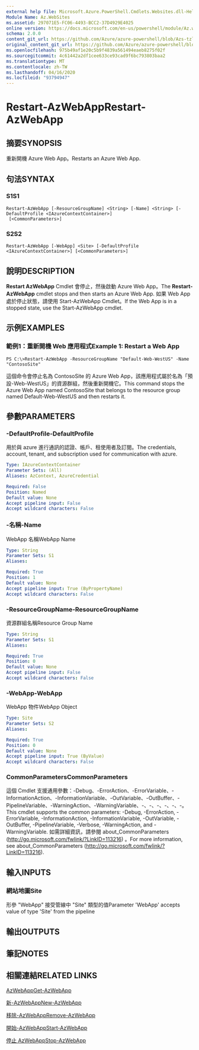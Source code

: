 ```yaml
---
external help file: Microsoft.Azure.PowerShell.Cmdlets.Websites.dll-Help.xml
Module Name: Az.WebSites
ms.assetid: 297071E5-FC06-4493-BCC2-37D4929E4025
online version: https://docs.microsoft.com/en-us/powershell/module/Az.websites/restart-Azwebapp
schema: 2.0.0
content_git_url: https://github.com/Azure/azure-powershell/blob/Azs-tzl/src/Websites/Websites/help/Restart-AzWebApp.md
original_content_git_url: https://github.com/Azure/azure-powershell/blob/Azs-tzl/src/Websites/Websites/help/Restart-AzWebApp.md
ms.openlocfilehash: 975b49af1e20c5b9f4839a561494eaeb8275f02f
ms.sourcegitcommit: 4c61442a2df1cee633ce93cad9f6bc793803baa2
ms.translationtype: MT
ms.contentlocale: zh-TW
ms.lasthandoff: 04/16/2020
ms.locfileid: "93794947"
---
```

# <span data-ttu-id="460e0-101">Restart-AzWebApp</span><span class="sxs-lookup"><span data-stu-id="460e0-101">Restart-AzWebApp</span></span>

## <span data-ttu-id="460e0-102">摘要</span><span class="sxs-lookup"><span data-stu-id="460e0-102">SYNOPSIS</span></span>
<span data-ttu-id="460e0-103">重新開機 Azure Web App。</span><span class="sxs-lookup"><span data-stu-id="460e0-103">Restarts an Azure Web App.</span></span>

## <span data-ttu-id="460e0-104">句法</span><span class="sxs-lookup"><span data-stu-id="460e0-104">SYNTAX</span></span>

### <span data-ttu-id="460e0-105">S1</span><span class="sxs-lookup"><span data-stu-id="460e0-105">S1</span></span>
```
Restart-AzWebApp [-ResourceGroupName] <String> [-Name] <String> [-DefaultProfile <IAzureContextContainer>]
 [<CommonParameters>]
```

### <span data-ttu-id="460e0-106">S2</span><span class="sxs-lookup"><span data-stu-id="460e0-106">S2</span></span>
```
Restart-AzWebApp [-WebApp] <Site> [-DefaultProfile <IAzureContextContainer>] [<CommonParameters>]
```

## <span data-ttu-id="460e0-107">說明</span><span class="sxs-lookup"><span data-stu-id="460e0-107">DESCRIPTION</span></span>
<span data-ttu-id="460e0-108">**Restart AzWebApp** Cmdlet 會停止，然後啟動 Azure Web App。</span><span class="sxs-lookup"><span data-stu-id="460e0-108">The **Restart-AzWebApp** cmdlet stops and then starts an Azure Web App.</span></span>
<span data-ttu-id="460e0-109">如果 Web App 處於停止狀態，請使用 Start-AzWebApp Cmdlet。</span><span class="sxs-lookup"><span data-stu-id="460e0-109">If the Web App is in a stopped state, use the Start-AzWebApp cmdlet.</span></span>

## <span data-ttu-id="460e0-110">示例</span><span class="sxs-lookup"><span data-stu-id="460e0-110">EXAMPLES</span></span>

### <span data-ttu-id="460e0-111">範例1：重新開機 Web 應用程式</span><span class="sxs-lookup"><span data-stu-id="460e0-111">Example 1: Restart a Web App</span></span>
```
PS C:\>Restart-AzWebApp -ResourceGroupName "Default-Web-WestUS" -Name "ContosoSite"
```

<span data-ttu-id="460e0-112">這個命令會停止名為 ContosoSite 的 Azure Web App，該應用程式屬於名為「預設-Web-WestUS」的資源群組，然後重新開機它。</span><span class="sxs-lookup"><span data-stu-id="460e0-112">This command stops the Azure Web App named ContosoSite that belongs to the resource group named Default-Web-WestUS and then restarts it.</span></span>

## <span data-ttu-id="460e0-113">參數</span><span class="sxs-lookup"><span data-stu-id="460e0-113">PARAMETERS</span></span>

### <span data-ttu-id="460e0-114">-DefaultProfile</span><span class="sxs-lookup"><span data-stu-id="460e0-114">-DefaultProfile</span></span>
<span data-ttu-id="460e0-115">用於與 azure 進行通訊的認證、帳戶、租使用者及訂閱。</span><span class="sxs-lookup"><span data-stu-id="460e0-115">The credentials, account, tenant, and subscription used for communication with azure.</span></span>

```yaml
Type: IAzureContextContainer
Parameter Sets: (All)
Aliases: AzContext, AzureCredential

Required: False
Position: Named
Default value: None
Accept pipeline input: False
Accept wildcard characters: False
```

### <span data-ttu-id="460e0-116">-名稱</span><span class="sxs-lookup"><span data-stu-id="460e0-116">-Name</span></span>
<span data-ttu-id="460e0-117">WebApp 名稱</span><span class="sxs-lookup"><span data-stu-id="460e0-117">WebApp Name</span></span>

```yaml
Type: String
Parameter Sets: S1
Aliases: 

Required: True
Position: 1
Default value: None
Accept pipeline input: True (ByPropertyName)
Accept wildcard characters: False
```

### <span data-ttu-id="460e0-118">-ResourceGroupName</span><span class="sxs-lookup"><span data-stu-id="460e0-118">-ResourceGroupName</span></span>
<span data-ttu-id="460e0-119">資源群組名稱</span><span class="sxs-lookup"><span data-stu-id="460e0-119">Resource Group Name</span></span>

```yaml
Type: String
Parameter Sets: S1
Aliases: 

Required: True
Position: 0
Default value: None
Accept pipeline input: False
Accept wildcard characters: False
```

### <span data-ttu-id="460e0-120">-WebApp</span><span class="sxs-lookup"><span data-stu-id="460e0-120">-WebApp</span></span>
<span data-ttu-id="460e0-121">WebApp 物件</span><span class="sxs-lookup"><span data-stu-id="460e0-121">WebApp Object</span></span>

```yaml
Type: Site
Parameter Sets: S2
Aliases: 

Required: True
Position: 0
Default value: None
Accept pipeline input: True (ByValue)
Accept wildcard characters: False
```

### <span data-ttu-id="460e0-122">CommonParameters</span><span class="sxs-lookup"><span data-stu-id="460e0-122">CommonParameters</span></span>
<span data-ttu-id="460e0-123">這個 Cmdlet 支援通用參數：-Debug、-ErrorAction、-ErrorVariable、-InformationAction、-InformationVariable、-OutVariable、-OutBuffer、-PipelineVariable、-WarningAction、-WarningVariable、-、-、-、-、-、-。</span><span class="sxs-lookup"><span data-stu-id="460e0-123">This cmdlet supports the common parameters: -Debug, -ErrorAction, -ErrorVariable, -InformationAction, -InformationVariable, -OutVariable, -OutBuffer, -PipelineVariable, -Verbose, -WarningAction, and -WarningVariable.</span></span> <span data-ttu-id="460e0-124">如需詳細資訊，請參閱 about_CommonParameters (http://go.microsoft.com/fwlink/?LinkID=113216) 。</span><span class="sxs-lookup"><span data-stu-id="460e0-124">For more information, see about_CommonParameters (http://go.microsoft.com/fwlink/?LinkID=113216).</span></span>

## <span data-ttu-id="460e0-125">輸入</span><span class="sxs-lookup"><span data-stu-id="460e0-125">INPUTS</span></span>

### <span data-ttu-id="460e0-126">網站地圖</span><span class="sxs-lookup"><span data-stu-id="460e0-126">Site</span></span>
<span data-ttu-id="460e0-127">形參 "WebApp" 接受管線中 "Site" 類型的值</span><span class="sxs-lookup"><span data-stu-id="460e0-127">Parameter 'WebApp' accepts value of type 'Site' from the pipeline</span></span>

## <span data-ttu-id="460e0-128">輸出</span><span class="sxs-lookup"><span data-stu-id="460e0-128">OUTPUTS</span></span>

## <span data-ttu-id="460e0-129">筆記</span><span class="sxs-lookup"><span data-stu-id="460e0-129">NOTES</span></span>

## <span data-ttu-id="460e0-130">相關連結</span><span class="sxs-lookup"><span data-stu-id="460e0-130">RELATED LINKS</span></span>

[<span data-ttu-id="460e0-131">AzWebApp</span><span class="sxs-lookup"><span data-stu-id="460e0-131">Get-AzWebApp</span></span>](./Get-AzWebApp.md)

[<span data-ttu-id="460e0-132">新-AzWebApp</span><span class="sxs-lookup"><span data-stu-id="460e0-132">New-AzWebApp</span></span>](./New-AzWebApp.md)

[<span data-ttu-id="460e0-133">移除-AzWebApp</span><span class="sxs-lookup"><span data-stu-id="460e0-133">Remove-AzWebApp</span></span>](./Remove-AzWebApp.md)

[<span data-ttu-id="460e0-134">開始-AzWebApp</span><span class="sxs-lookup"><span data-stu-id="460e0-134">Start-AzWebApp</span></span>](./Start-AzWebApp.md)

[<span data-ttu-id="460e0-135">停止 AzWebApp</span><span class="sxs-lookup"><span data-stu-id="460e0-135">Stop-AzWebApp</span></span>](./Stop-AzWebApp.md)


